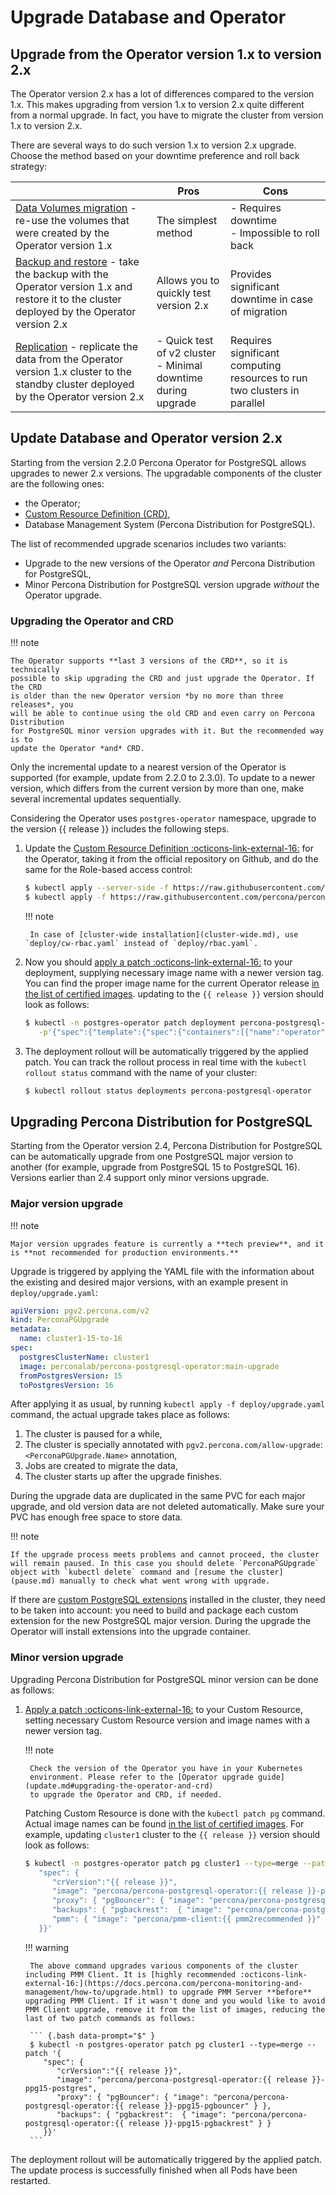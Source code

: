 # Upgrade Database and Operator

## Upgrade from the Operator version 1.x to version 2.x

The Operator version 2.x has a lot of differences compared to the version 1.x.
This makes upgrading from version 1.x to version 2.x quite different from a normal upgrade. In fact, you have to migrate the cluster from version 1.x to version 2.x.

There are several ways to do such version 1.x to version 2.x upgrade. Choose the method based on your downtime preference and roll back strategy:

|                                                                                                                     | Pros                | Cons        |
| --------------------------------------------------------------------------------------------------------------------| --------------------| ------------|
| [Data Volumes migration](update-data-volumes.md) - re-use the volumes that were created by the Operator version 1.x | The simplest method | - Requires downtime <br> - Impossible to roll back |
| [Backup and restore](update-backup-restore.md) - take the backup with the Operator version 1.x and restore it to the cluster deployed by the Operator version 2.x | Allows you to quickly test version 2.x | Provides significant downtime in case of migration |
| [Replication](update-standby.md) - replicate the data from the Operator version 1.x cluster to the standby cluster deployed by the Operator version 2.x | - Quick test of v2 cluster <br> - Minimal downtime during upgrade | Requires significant computing resources to run two clusters in parallel | 

## Update Database and Operator version 2.x

Starting from the version 2.2.0 Percona Operator for PostgreSQL allows upgrades
to newer 2.x versions. The upgradable components of the cluster are
the following ones:

* the Operator;
* [Custom Resource Definition (CRD)](operator.md),
* Database Management System (Percona Distribution for PostgreSQL).

The list of recommended upgrade scenarios includes two variants:

* Upgrade to the new versions of the Operator *and* Percona Distribution for PostgreSQL,
* Minor Percona Distribution for PostgreSQL version upgrade *without* the Operator upgrade.

### Upgrading the Operator and CRD

!!! note

    The Operator supports **last 3 versions of the CRD**, so it is technically
    possible to skip upgrading the CRD and just upgrade the Operator. If the CRD
    is older than the new Operator version *by no more than three releases*, you
    will be able to continue using the old CRD and even carry on Percona Distribution
    for PostgreSQL minor version upgrades with it. But the recommended way is to
    update the Operator *and* CRD.

Only the incremental update to a nearest version of the Operator is supported
(for example, update from 2.2.0 to 2.3.0). To update to a newer version, which
differs from the current version by more than one, make several incremental
updates sequentially.

Considering the Operator uses `postgres-operator` namespace, upgrade to the version {{ release }} includes the following steps.

1. Update the [Custom Resource Definition :octicons-link-external-16:](https://kubernetes.io/docs/concepts/extend-kubernetes/api-extension/custom-resources/)
    for the Operator, taking it from the official repository on Github, and do
    the same for the Role-based access control:

    ``` {.bash data-prompt="$" }
    $ kubectl apply --server-side -f https://raw.githubusercontent.com/percona/percona-postgresql-operator/v{{ release }}/deploy/crd.yaml
    $ kubectl apply -f https://raw.githubusercontent.com/percona/percona-postgresql-operator/v{{ release }}/deploy/rbac.yaml -n postgres-operator
    ```
    !!! note

        In case of [cluster-wide installation](cluster-wide.md), use `deploy/cw-rbac.yaml` instead of `deploy/rbac.yaml`.

3. Now you should [apply a patch :octicons-link-external-16:](https://kubernetes.io/docs/tasks/run-application/update-api-object-kubectl-patch/)
    to your deployment, supplying necessary image name with a newer version
    tag. You can find the proper
    image name for the current Operator release [in the list of certified images](images.md#custom-registry-images).
    updating to the `{{ release }}` version should look as follows:

    ``` {.bash data-prompt="$" }
    $ kubectl -n postgres-operator patch deployment percona-postgresql-operator \
       -p'{"spec":{"template":{"spec":{"containers":[{"name":"operator","image":"percona/percona-postgresql-operator:{{ release }}"}]}}}}'
    ```

4. The deployment rollout will be automatically triggered by the applied patch.
    You can track the rollout process in real time with the
    `kubectl rollout status` command with the name of your cluster:

    ``` {.bash data-prompt="$" }
    $ kubectl rollout status deployments percona-postgresql-operator
    ```

## Upgrading Percona Distribution for PostgreSQL

Starting from the Operator version 2.4, Percona Distribution for PostgreSQL can be automatically upgrade from one PostgreSQL major version to another (for example, upgrade from PostgreSQL 15 to PostgreSQL 16).
Versions earlier than 2.4 support only minor versions upgrade.

### Major version upgrade

!!! note

    Major version upgrades feature is currently a **tech preview**, and it is **not recommended for production environments.**

Upgrade is triggered by applying the YAML file with the information about the existing and desired major versions, with an example present in `deploy/upgrade.yaml`:

```yaml
apiVersion: pgv2.percona.com/v2
kind: PerconaPGUpgrade
metadata:
  name: cluster1-15-to-16
spec:
  postgresClusterName: cluster1
  image: perconalab/percona-postgresql-operator:main-upgrade
  fromPostgresVersion: 15
  toPostgresVersion: 16
```

After applying it as usual, by running `kubectl apply -f deploy/upgrade.yaml` command, the actual upgrade takes place as follows:

1. The cluster is paused for a while,
2. The cluster is specially annotated with `pgv2.percona.com/allow-upgrade`: `<PerconaPGUpgrade.Name>` annotation,
3. Jobs are created to migrate the data,
4. The cluster starts up after the upgrade finishes.

During the upgrade data are duplicated in the same PVC for each major upgrade, and old version data are not deleted automatically. Make sure your PVC has enough free space to store data.

!!! note

    If the upgrade process meets problems and cannot proceed, the cluster will remain paused. In this case you should delete `PerconaPGUpgrade` object with `kubectl delete` command and [resume the cluster](pause.md) manually to check what went wrong with upgrade.

If there are [custom PostgreSQL extensions](custom-extensions.md) installed in the cluster, they need to be taken into account: you need to build and package each custom extension for the new PostgreSQL major version. During the  upgrade the Operator will install extensions into the upgrade container.

### Minor version upgrade

Upgrading Percona Distribution for PostgreSQL minor version can be done as follows:

1. [Apply a patch :octicons-link-external-16:](https://kubernetes.io/docs/tasks/run-application/update-api-object-kubectl-patch/)
    to your Custom Resource, setting necessary Custom Resource version and image
    names with a newer version tag.

    !!! note

        Check the version of the Operator you have in your Kubernetes
        environment. Please refer to the [Operator upgrade guide](update.md#upgrading-the-operator-and-crd)
        to upgrade the Operator and CRD, if needed.

    Patching Custom Resource is done with the `kubectl patch pg` command.
    Actual image names can be found [in the list of certified images](images.md#custom-registry-images).
    For example, updating `cluster1` cluster to the `{{ release }}` version
    should look as follows:

    ``` {.bash data-prompt="$" }
    $ kubectl -n postgres-operator patch pg cluster1 --type=merge --patch '{
       "spec": {
          "crVersion":"{{ release }}",
          "image": "percona/percona-postgresql-operator:{{ release }}-ppg15-postgres",
          "proxy": { "pgBouncer": { "image": "percona/percona-postgresql-operator:{{ release }}-ppg15-pgbouncer" } },
          "backups": { "pgbackrest":  { "image": "percona/percona-postgresql-operator:{{ release }}-ppg15-pgbackrest" } },
          "pmm": { "image": "percona/pmm-client:{{ pmm2recommended }}" }
       }}'
    ```

    !!! warning

        The above command upgrades various components of the cluster including PMM Client. It is [highly recommended :octicons-link-external-16:](https://docs.percona.com/percona-monitoring-and-management/how-to/upgrade.html) to upgrade PMM Server **before** upgrading PMM Client. If it wasn't done and you would like to avoid PMM Client upgrade, remove it from the list of images, reducing the last of two patch commands as follows:
    
        ``` {.bash data-prompt="$" }
        $ kubectl -n postgres-operator patch pg cluster1 --type=merge --patch '{
           "spec": {
              "crVersion":"{{ release }}",
              "image": "percona/percona-postgresql-operator:{{ release }}-ppg15-postgres",
              "proxy": { "pgBouncer": { "image": "percona/percona-postgresql-operator:{{ release }}-ppg15-pgbouncer" } },
              "backups": { "pgbackrest":  { "image": "percona/percona-postgresql-operator:{{ release }}-ppg15-pgbackrest" } }
           }}'
        ```

The deployment rollout will be automatically triggered by the applied patch.
The update process is successfully finished when all Pods have been restarted.


